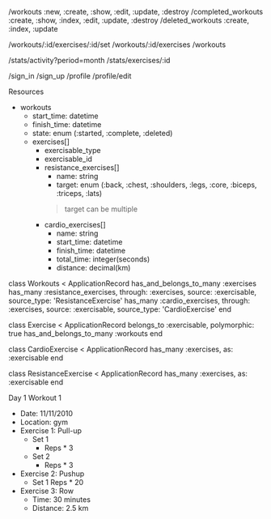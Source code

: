 /workouts :new, :create, :show, :edit, :update, :destroy
/completed_workouts :create, :show, :index, :edit, :update, :destroy
/deleted_workouts :create, :index, :update

/workouts/:id/exercises/:id/set
/workouts/:id/exercises
/workouts

/stats/activity?period=month
/stats/exercises/:id

/sign_in
/sign_up
/profile
/profile/edit

Resources
- workouts
  - start_time: datetime
  - finish_time: datetime
  - state: enum (:started, :complete, :deleted)
  - exercises[]
    - exercisable_type
    - exercisable_id
    - resistance_exercises[]
      - name: string
      - target: enum (:back, :chest, :shoulders, :legs, :core, :biceps, :triceps, :lats)
      > target can be multiple
    - cardio_exercises[]
      - name: string
      - start_time: datetime
      - finish_time: datetime
      - total_time: integer(seconds)
      - distance: decimal(km)


class Workouts < ApplicationRecord
  has_and_belongs_to_many :exercises
  has_many :resistance_exercises, through: :exercises, source: :exercisable, source_type: 'ResistanceExercise'
  has_many :cardio_exercises, through: :exercises, source: :exercisable, source_type: 'CardioExercise'
end

class Exercise < ApplicationRecord
  belongs_to :exercisable, polymorphic: true
  has_and_belongs_to_many :workouts
end

class CardioExercise < ApplicationRecord
  has_many :exercises, as: :exercisable
end

class ResistanceExercise < ApplicationRecord
  has_many :exercises, as: :exercisable
end


Day 1
Workout 1
  - Date: 11/11/2010
  - Location: gym
  - Exercise 1: Pull-up
    - Set 1
      - Reps * 3
    - Set 2
      - Reps * 3
  - Exercise 2: Pushup
    - Set 1
      Reps * 20
  - Exercise 3: Row
    - Time: 30 minutes
    - Distance: 2.5 km

